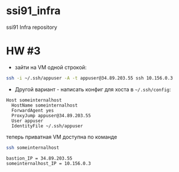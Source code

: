 # ssi91_infra
ssi91 Infra repository

# HW #3

* зайти на VM одной строкой:
```bash
ssh -i ~/.ssh/appuser -A -t appuser@34.89.203.55 ssh 10.156.0.3
```

* Другой вариант - написать конфиг для хоста в `~/.ssh/config`:
```
Host someinternalhost
  HostName someinternalhost
  ForwardAgent yes
  ProxyJump appuser@34.89.203.55
  User appuser
  IdentityFile ~/.ssh/appuser
```

теперь приватная VM доступна по команде
```bash
ssh someinternalhost
```

```
bastion_IP = 34.89.203.55
someinternalhost_IP = 10.156.0.3
```
